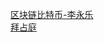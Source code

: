 [区块链比特币-李永乐](https://www.bilibili.com/video/BV1Bb411B7dq?from=search&seid=6413785891165532627)      
[拜占庭](https://www.bilibili.com/video/av78588312)

